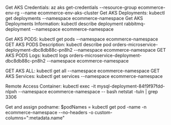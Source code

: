 Get AKS Credentials: az aks get-credentials --resource-group ecommerce-env-rg --name ecommerce-env-aks-cluster
Get AKS Deployments: kubectl get deployments --namespace ecommerce-namespace
Get AKS Deployments Information: kubectl describe deployment rabbitmq-deployment --namespace ecommerce-namespace

Get AKS PODS: kubectl get pods --namespace ecommerce-namespace
GET AKS PODS Description: kubectl describe pod orders-microservice-deployment-dbc8db88c-pn8h2 --namespace ecommerce-namespace
GET AKS PODS Logs: kubectl logs orders-microservice-deployment-dbc8db88c-pn8h2 --namespace ecommerce-namespace

GET AKS ALL: kubectl get all --namespace ecommerce-namespace
GET AKS Services: kubectl get services --namespace ecommerce-namespace

Remote Access Container: kubectl exec -it mysql-deployment-84f9f97fdd-nlpxh --namespace ecommerce-namespace -- bash
netstat -tuln | grep 3306

Get and assign podname: $podNames = kubectl get pod -name -n ecommerce-namespace --no-headers -o custom-columns=":metadata.name"
